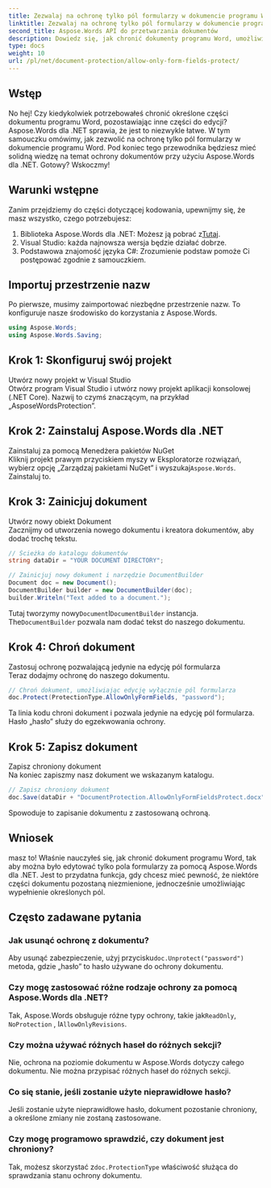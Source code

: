 ```yaml
---
title: Zezwalaj na ochronę tylko pól formularzy w dokumencie programu Word
linktitle: Zezwalaj na ochronę tylko pól formularzy w dokumencie programu Word
second_title: Aspose.Words API do przetwarzania dokumentów
description: Dowiedz się, jak chronić dokumenty programu Word, umożliwiając edycję tylko pól formularzy za pomocą Aspose.Words dla .NET. Postępuj zgodnie z naszym przewodnikiem, aby mieć pewność, że Twoje dokumenty są bezpieczne i łatwe do edycji.
type: docs
weight: 10
url: /pl/net/document-protection/allow-only-form-fields-protect/
---
```

## Wstęp

No hej! Czy kiedykolwiek potrzebowałeś chronić określone części dokumentu programu Word, pozostawiając inne części do edycji? Aspose.Words dla .NET sprawia, że jest to niezwykle łatwe. W tym samouczku omówimy, jak zezwolić na ochronę tylko pól formularzy w dokumencie programu Word. Pod koniec tego przewodnika będziesz mieć solidną wiedzę na temat ochrony dokumentów przy użyciu Aspose.Words dla .NET. Gotowy? Wskoczmy!

## Warunki wstępne

Zanim przejdziemy do części dotyczącej kodowania, upewnijmy się, że masz wszystko, czego potrzebujesz:

1.  Biblioteka Aspose.Words dla .NET: Możesz ją pobrać z[Tutaj](https://releases.aspose.com/words/net/).
2. Visual Studio: każda najnowsza wersja będzie działać dobrze.
3. Podstawowa znajomość języka C#: Zrozumienie podstaw pomoże Ci postępować zgodnie z samouczkiem.

## Importuj przestrzenie nazw

Po pierwsze, musimy zaimportować niezbędne przestrzenie nazw. To konfiguruje nasze środowisko do korzystania z Aspose.Words.

```csharp
using Aspose.Words;
using Aspose.Words.Saving;
```

## Krok 1: Skonfiguruj swój projekt

Utwórz nowy projekt w Visual Studio  
Otwórz program Visual Studio i utwórz nowy projekt aplikacji konsolowej (.NET Core). Nazwij to czymś znaczącym, na przykład „AsposeWordsProtection”.

## Krok 2: Zainstaluj Aspose.Words dla .NET

Zainstaluj za pomocą Menedżera pakietów NuGet  
Kliknij projekt prawym przyciskiem myszy w Eksploratorze rozwiązań, wybierz opcję „Zarządzaj pakietami NuGet” i wyszukaj`Aspose.Words`. Zainstaluj to.

## Krok 3: Zainicjuj dokument

Utwórz nowy obiekt Dokument  
Zacznijmy od utworzenia nowego dokumentu i kreatora dokumentów, aby dodać trochę tekstu.

```csharp
// Ścieżka do katalogu dokumentów
string dataDir = "YOUR DOCUMENT DIRECTORY";

// Zainicjuj nowy dokument i narzędzie DocumentBuilder
Document doc = new Document();
DocumentBuilder builder = new DocumentBuilder(doc);
builder.Writeln("Text added to a document.");
```

 Tutaj tworzymy nowy`Document`I`DocumentBuilder` instancja. The`DocumentBuilder` pozwala nam dodać tekst do naszego dokumentu.

## Krok 4: Chroń dokument

Zastosuj ochronę pozwalającą jedynie na edycję pól formularza  
Teraz dodajmy ochronę do naszego dokumentu.

```csharp
// Chroń dokument, umożliwiając edycję wyłącznie pól formularza
doc.Protect(ProtectionType.AllowOnlyFormFields, "password");
```

Ta linia kodu chroni dokument i pozwala jedynie na edycję pól formularza. Hasło „hasło” służy do egzekwowania ochrony.

## Krok 5: Zapisz dokument

Zapisz chroniony dokument  
Na koniec zapiszmy nasz dokument we wskazanym katalogu.

```csharp
// Zapisz chroniony dokument
doc.Save(dataDir + "DocumentProtection.AllowOnlyFormFieldsProtect.docx");
```

Spowoduje to zapisanie dokumentu z zastosowaną ochroną.

## Wniosek

masz to! Właśnie nauczyłeś się, jak chronić dokument programu Word, tak aby można było edytować tylko pola formularzy za pomocą Aspose.Words dla .NET. Jest to przydatna funkcja, gdy chcesz mieć pewność, że niektóre części dokumentu pozostaną niezmienione, jednocześnie umożliwiając wypełnienie określonych pól.

## Często zadawane pytania

###	 Jak usunąć ochronę z dokumentu?  
 Aby usunąć zabezpieczenie, użyj przycisku`doc.Unprotect("password")` metoda, gdzie „hasło” to hasło używane do ochrony dokumentu.

###	 Czy mogę zastosować różne rodzaje ochrony za pomocą Aspose.Words dla .NET?  
 Tak, Aspose.Words obsługuje różne typy ochrony, takie jak`ReadOnly`, `NoProtection` , I`AllowOnlyRevisions`.

###	 Czy można używać różnych haseł do różnych sekcji?  
Nie, ochrona na poziomie dokumentu w Aspose.Words dotyczy całego dokumentu. Nie można przypisać różnych haseł do różnych sekcji.

###	 Co się stanie, jeśli zostanie użyte nieprawidłowe hasło?  
Jeśli zostanie użyte nieprawidłowe hasło, dokument pozostanie chroniony, a określone zmiany nie zostaną zastosowane.

###	 Czy mogę programowo sprawdzić, czy dokument jest chroniony?  
 Tak, możesz skorzystać z`doc.ProtectionType` właściwość służąca do sprawdzania stanu ochrony dokumentu.
